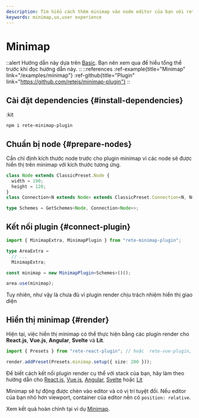 ```yaml
---
description: Tìm hiểu cách thêm minimap vào node editor của bạn với rete-minimap-plugin, và cải thiện trải nghiệm người dùng với hướng dẫn từng bước này
keywords: minimap,ux,user experience
---
```


# Minimap

::alert
Hướng dẫn này dựa trên [Basic](/docs/guides/basic). Bạn nên xem qua để hiểu tổng thể trước khi đọc hướng dẫn này.
::
::references
:ref-example{title="Minimap" link="/examples/minimap"}
:ref-github{title="Plugin" link="https://github.com/retejs/minimap-plugin"}
::

## Cài đặt dependencies {#install-dependencies}

:kit

```bash
npm i rete-minimap-plugin
```

## Chuẩn bị node {#prepare-nodes}

Cần chỉ định kích thước node trước cho plugin minimap vì các node sẽ được hiển thị trên minimap với kích thước tương ứng.

```ts
class Node extends ClassicPreset.Node {
  width = 190;
  height = 120;
}
class Connection<N extends Node> extends ClassicPreset.Connection<N, N> {}

type Schemes = GetSchemes<Node, Connection<Node>>;
```

## Kết nối plugin {#connect-plugin}

```ts
import { MinimapExtra, MinimapPlugin } from "rete-minimap-plugin";

type AreaExtra =
  // ...
  MinimapExtra;

const minimap = new MinimapPlugin<Schemes>()();

area.use(minimap);
```

Tuy nhiên, như vậy là chưa đủ vì plugin render chịu trách nhiệm hiển thị giao diện

## Hiển thị minimap {#render}

Hiện tại, việc hiển thị minimap có thể thực hiện bằng các plugin render cho **React.js**, **Vue.js**, **Angular**, **Svelte** và **Lit**.

```ts
import { Presets } from "rete-react-plugin"; // hoặc  rete-vue-plugin, rete-angular-plugin, rete-svelte-plugin, @retejs/lit-plugin

render.addPreset(Presets.minimap.setup({ size: 200 }));
```

Để biết cách kết nối plugin render cụ thể với stack của bạn, hãy làm theo hướng dẫn cho
[React.js](/docs/guides/renderers/react), [Vue.js](/docs/guides/renderers/vue), [Angular](/docs/guides/renderers/angular), [Svelte](/docs/guides/renderers/svelte) hoặc [Lit](/docs/guides/renderers/lit)

Minimap sẽ tự động được chèn vào editor và có vị trí tuyệt đối. Nếu editor của bạn nhỏ hơn viewport, container của editor nên có `position: relative`.

Xem kết quả hoàn chỉnh tại ví dụ [Minimap](/examples/minimap).
